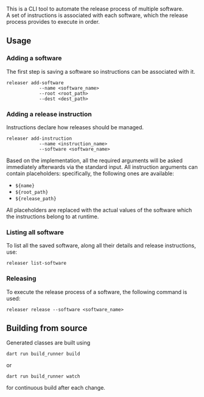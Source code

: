 This is a CLI tool to automate the release process of multiple software.  
A set of instructions is associated with each software, which the release process provides to execute
in order.

## Usage
### Adding a software
The first step is saving a software so instructions can be associated with it.
```
releaser add-software
            --name <software_name>
            --root <root_path>
            --dest <dest_path>
```

### Adding a release instruction
Instructions declare how releases should be managed.  
```
releaser add-instruction
            --name <instruction_name>
            --software <software_name>
```
Based on the implementation, all the required arguments will be asked immediately afterwards via
the standard input.
All instruction arguments can contain placeholders: specifically, the following ones are available:
- `${name}`
- `${root_path}`
- `${release_path}`

All placeholders are replaced with the actual values of the software which the instructions belong
to at runtime.

### Listing all software
To list all the saved software, along all their details and release instructions, use:
```
releaser list-software
```

### Releasing
To execute the release process of a software, the following command is used:
```
releaser release --software <software_name>
```

## Building from source
Generated classes are built using
```
dart run build_runner build
```
or
```
dart run build_runner watch
```
for continuous build after each change.
